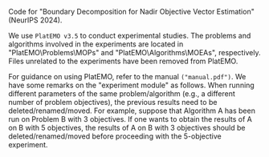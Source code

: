 Code for "Boundary Decomposition for Nadir Objective Vector Estimation" (NeurIPS 2024).

We use `PlatEMO v3.5` to conduct experimental studies. The problems and algorithms involved in the experiments are located in "PlatEMO\Problems\MOPs" and "PlatEMO\Algorithms\MOEAs", respectively. Files unrelated to the experiments have been removed from PlatEMO.

For guidance on using PlatEMO, refer to the manual `("manual.pdf")`. We have some remarks on the "experiment module" as follows. When running different parameters of the same problem/algorithm (e.g., a different number of problem objectives), the previous results need to be deleted/renamed/moved. For example, suppose that Algorithm A has been run on Problem B with 3 objectives. If one wants to obtain the results of A on B with 5 objectives, the results of A on B with 3 objectives should be deleted/renamed/moved before proceeding with the 5-objective experiment.
